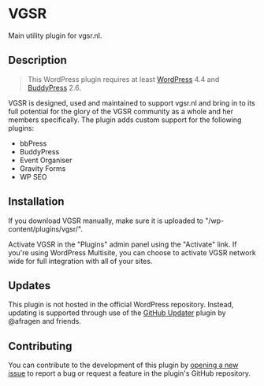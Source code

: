 # VGSR #

Main utility plugin for vgsr.nl.

## Description ##

> This WordPress plugin requires at least [WordPress](https://wordpress.org) 4.4 and [BuddyPress](https://buddypress.org) 2.6.

VGSR is designed, used and maintained to support vgsr.nl and bring in to its full potential for the glory of the VGSR community as a whole and her members specifically. The plugin adds custom support for the following plugins:

* bbPress
* BuddyPress
* Event Organiser
* Gravity Forms
* WP SEO

## Installation ##

If you download VGSR manually, make sure it is uploaded to "/wp-content/plugins/vgsr/".

Activate VGSR in the "Plugins" admin panel using the "Activate" link. If you're using WordPress Multisite, you can choose to activate VGSR network wide for full integration with all of your sites.

## Updates ##

This plugin is not hosted in the official WordPress repository. Instead, updating is supported through use of the [GitHub Updater](https://github.com/afragen/github-updater/) plugin by @afragen and friends.

## Contributing ##

You can contribute to the development of this plugin by [opening a new issue](https://github.com/vgsr/vgsr/issues/) to report a bug or request a feature in the plugin's GitHub repository.
